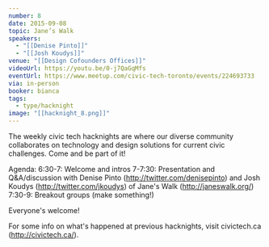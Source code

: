 ```yaml
---
number: 8
date: 2015-09-08
topic: Jane’s Walk
speakers:
  - "[[Denise Pinto]]"
  - "[[Josh Koudys]]"
venue: "[[Design Cofounders Offices]]"
videoUrl: https://youtu.be/0-j7QaGqMfs
eventUrl: https://www.meetup.com/civic-tech-toronto/events/224693733
via: in-person
booker: bianca
tags:
  - type/hacknight
image: "[[hacknight_8.png]]"
---
```


The weekly civic tech hacknights are where our diverse community collaborates on technology and design solutions for current civic challenges. Come and be part of it!

Agenda:
6:30-7: Welcome and intros
7-7:30: Presentation and Q&A/discussion with Denise Pinto (http://twitter.com/denisepinto) and Josh Koudys (http://twitter.com/jkoudys) of Jane's Walk (http://janeswalk.org/)
7:30-9: Breakout groups (make something!)

Everyone's welcome!

For some info on what's happened at previous hacknights, visit civictech.ca (http://civictech.ca/).